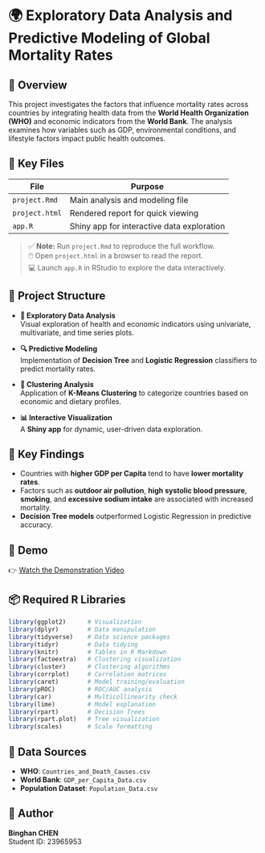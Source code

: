 # 🌍 Exploratory Data Analysis and Predictive Modeling of Global Mortality Rates

## 📌 Overview
This project investigates the factors that influence mortality rates across countries by integrating health data from the **World Health Organization (WHO)** and economic indicators from the **World Bank**. The analysis examines how variables such as GDP, environmental conditions, and lifestyle factors impact public health outcomes.

## 📂 Key Files

| File           | Purpose                                                  |
|----------------|----------------------------------------------------------|
| `project.Rmd`  | Main analysis and modeling file                          |
| `project.html` | Rendered report for quick viewing                        |
| `app.R`        | Shiny app for interactive data exploration               |

> ✅ **Note:** Run `project.Rmd` to reproduce the full workflow.  
> 🖱️ Open `project.html` in a browser to read the report.  
> 💻 Launch `app.R` in RStudio to explore the data interactively.

## 📁 Project Structure

- **🧪 Exploratory Data Analysis**  
  Visual exploration of health and economic indicators using univariate, multivariate, and time series plots.

- **🔍 Predictive Modeling**  
  Implementation of **Decision Tree** and **Logistic Regression** classifiers to predict mortality rates.

- **🧬 Clustering Analysis**  
  Application of **K-Means Clustering** to categorize countries based on economic and dietary profiles.

- **📊 Interactive Visualization**  
  A **Shiny app** for dynamic, user-driven data exploration.

## 🧠 Key Findings

- Countries with **higher GDP per Capita** tend to have **lower mortality rates**.
- Factors such as **outdoor air pollution**, **high systolic blood pressure**, **smoking**, and **excessive sodium intake** are associated with increased mortality.
- **Decision Tree models** outperformed Logistic Regression in predictive accuracy.

## 🎥 Demo
👉 [Watch the Demonstration Video](https://youtu.be/9IIQfb88t9U)

## 📦 Required R Libraries

```r
library(ggplot2)      # Visualization
library(dplyr)        # Data manipulation
library(tidyverse)    # Data science packages
library(tidyr)        # Data tidying
library(knitr)        # Tables in R Markdown
library(factoextra)   # Clustering visualization
library(cluster)      # Clustering algorithms
library(corrplot)     # Correlation matrices
library(caret)        # Model training/evaluation
library(pROC)         # ROC/AUC analysis
library(car)          # Multicollinearity check
library(lime)         # Model explanation
library(rpart)        # Decision Trees
library(rpart.plot)   # Tree visualization
library(scales)       # Scale formatting
```

## 📂 Data Sources

- **WHO**: `Countries_and_Death_Causes.csv`
- **World Bank**: `GDP_per_Capita_Data.csv`
- **Population Dataset**: `Population_Data.csv`

## 👤 Author

**Binghan CHEN**  
Student ID: 23965953